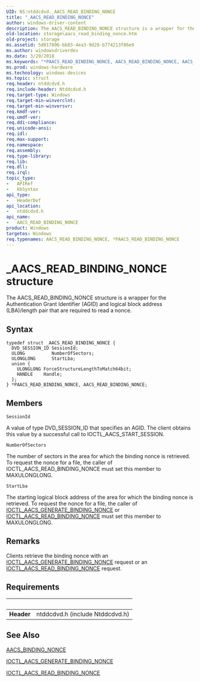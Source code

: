 ```yaml
---
UID: NS:ntddcdvd._AACS_READ_BINDING_NONCE
title: "_AACS_READ_BINDING_NONCE"
author: windows-driver-content
description: The AACS_READ_BINDING_NONCE structure is a wrapper for the Authentication Grant Identifier (AGID) and logical block address (LBA)/length pair that are required to read a nonce.
old-location: storage\aacs_read_binding_nonce.htm
old-project: storage
ms.assetid: 5d017896-bb83-4ea3-9d28-b774213f86e9
ms.author: windowsdriverdev
ms.date: 3/29/2018
ms.keywords: "*PAACS_READ_BINDING_NONCE, AACS_READ_BINDING_NONCE, AACS_READ_BINDING_NONCE structure [Storage Devices], PAACS_READ_BINDING_NONCE, PAACS_READ_BINDING_NONCE structure pointer [Storage Devices], _AACS_READ_BINDING_NONCE, ntddcdvd/AACS_READ_BINDING_NONCE, ntddcdvd/PAACS_READ_BINDING_NONCE, storage.aacs_read_binding_nonce, structs-DVD_bc4b150f-5fa2-4c8d-b8fa-d3c3bf1c8639.xml"
ms.prod: windows-hardware
ms.technology: windows-devices
ms.topic: struct
req.header: ntddcdvd.h
req.include-header: Ntddcdvd.h
req.target-type: Windows
req.target-min-winverclnt: 
req.target-min-winversvr: 
req.kmdf-ver: 
req.umdf-ver: 
req.ddi-compliance: 
req.unicode-ansi: 
req.idl: 
req.max-support: 
req.namespace: 
req.assembly: 
req.type-library: 
req.lib: 
req.dll: 
req.irql: 
topic_type:
-	APIRef
-	kbSyntax
api_type:
-	HeaderDef
api_location:
-	ntddcdvd.h
api_name:
-	AACS_READ_BINDING_NONCE
product: Windows
targetos: Windows
req.typenames: AACS_READ_BINDING_NONCE, *PAACS_READ_BINDING_NONCE
---
```


# _AACS_READ_BINDING_NONCE structure
The AACS_READ_BINDING_NONCE structure is a wrapper for the Authentication Grant Identifier (AGID) and logical block address (LBA)/length pair that are required to read a nonce.

## Syntax
```
typedef struct _AACS_READ_BINDING_NONCE {
  DVD_SESSION_ID SessionId;
  ULONG          NumberOfSectors;
  ULONGLONG      StartLba;
  union {
    ULONGLONG ForceStructureLengthToMatch64bit;
    HANDLE    Handle;
  };
} *PAACS_READ_BINDING_NONCE, AACS_READ_BINDING_NONCE;
```

## Members


`SessionId`

A value of type DVD_SESSION_ID that specifies an AGID. The client obtains this value by a successful call to IOCTL_AACS_START_SESSION.

`NumberOfSectors`

The number of sectors in the area for which the binding nonce is retrieved. To request the nonce for a file, the caller of IOCTL_AACS_READ_BINDING_NONCE must set this member to MAXULONGLONG.

`StartLba`

The starting logical block address of the area for which the binding nonce is retrieved. To request the nonce for a file, the caller of <a href="https://msdn.microsoft.com/library/windows/hardware/ff559248">IOCTL_AACS_GENERATE_BINDING_NONCE</a> or <a href="https://msdn.microsoft.com/library/windows/hardware/ff559262">IOCTL_AACS_READ_BINDING_NONCE</a> must set this member to MAXULONGLONG.

## Remarks
Clients retrieve the binding nonce with an <a href="https://msdn.microsoft.com/library/windows/hardware/ff559248">IOCTL_AACS_GENERATE_BINDING_NONCE</a> request or an <a href="https://msdn.microsoft.com/library/windows/hardware/ff559262">IOCTL_AACS_READ_BINDING_NONCE</a> request.

## Requirements
| &nbsp; | &nbsp; |
| ---- |:---- |
| **Header** | ntddcdvd.h (include Ntddcdvd.h) |

## See Also

<a href="https://msdn.microsoft.com/library/windows/hardware/ff550106">AACS_BINDING_NONCE</a>



<a href="https://msdn.microsoft.com/library/windows/hardware/ff559248">IOCTL_AACS_GENERATE_BINDING_NONCE</a>



<a href="https://msdn.microsoft.com/library/windows/hardware/ff559262">IOCTL_AACS_READ_BINDING_NONCE</a>